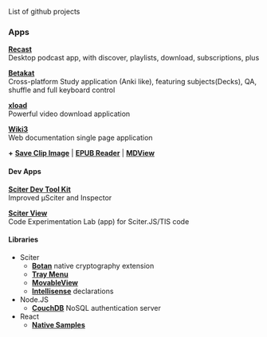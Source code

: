 

List of github projects

### Apps

[**Recast**](https://github.com/MustafaHi/Recast)  
Desktop podcast app, with discover, playlists, download, subscriptions, plus

[**Betakat**](https://github.com/MustafaHi/Betakat)  
Cross-platform Study application (Anki like), featuring subjects(Decks), QA, shuffle and full keyboard control

[**xload**](https://github.com/MustafaHi/xload)  
Powerful video download application

[**Wiki3**](https://github.com/MustafaHi/Wiki3)  
Web documentation single page application

**+** [**Save Clip Image**](https://github.com/MustafaHi/Save-Clip-Image) | [**EPUB Reader**](https://github.com/MustafaHi/Epub-Reader) | [**MDView**](https://github.com/MustafaHi/sciter-js-sdk/tree/main/samples.sciter/applications.quark/mdview)

#### Dev Apps

[**Sciter Dev Tool Kit**](https://github.com/MustafaHi/Sciter-Dev-Tool-Kit)  
Improved μSciter and Inspector

[**Sciter View**](https://github.com/MustafaHi/Sciter-View)  
Code Experimentation Lab (app) for Sciter.JS/TIS code

#### Libraries

- Sciter
  -  [**Botan**](https://github.com/MustafaHi/Sciter-Botan) native cryptography extension
  -  [**Tray Menu**](https://github.com/MustafaHi/Sciter-Tray)
  -  [**MovableView**](https://github.com/MustafaHi/Sciter-MovableView)
  -  [**Intellisense**](https://github.com/MustafaHi/Sciter-VSCode) declarations
- Node.JS
  - [**CouchDB**](https://github.com/MustafaHi/auth-couchdb) NoSQL authentication server
- React
  - [**Native Samples**](https://github.com/MustafaHi/ReactNative-Samples)
